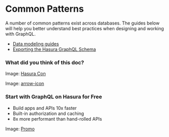 # Common Patterns

A number of common patterns exist across databases. The guides below will help you better understand best practices when
designing and working with GraphQL.

- [ Data modeling guides ](https://hasura.io/docs/latest/schema/common-patterns/data-modeling/index/)
- [ Exporting the Hasura GraphQL Schema ](https://hasura.io/docs/latest/schema/common-patterns/export-graphql-schema/)


### What did you think of this doc?

Image: [ Hasura Con ](https://res.cloudinary.com/dh8fp23nd/image/upload/v1686154570/hasura-con-2023/has-con-light-date_r2a2ud.png)

Image: [ arrow-icon ](https://res.cloudinary.com/dh8fp23nd/image/upload/v1683723549/main-web/chevron-right_ldbi7d.png)

### Start with GraphQL on Hasura for Free

- Build apps and APIs 10x faster
- Built-in authorization and caching
- 8x more performant than hand-rolled APIs


Image: [ Promo ](https://hasura.io/docs/assets/images/hasura-free-ff60e409244e0ea12b5a3045d1a9096b.png)